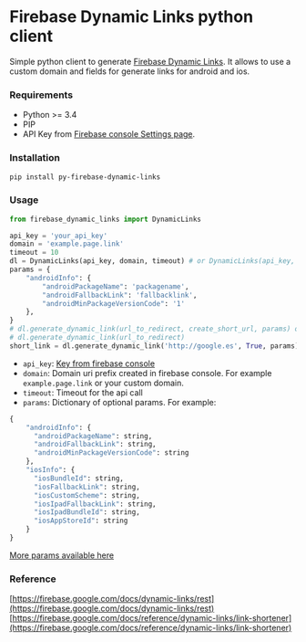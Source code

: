 # Firebase Dynamic Links python client

Simple python client to generate [Firebase Dynamic Links](https://firebase.google.com/docs/dynamic-links/). It allows to 
use a custom domain and fields for generate links for android and ios.


### Requirements

* Python >= 3.4
* PIP
* API Key from [Firebase console Settings page](https://console.firebase.google.com/project/_/settings/general/).


### Installation
```bash
pip install py-firebase-dynamic-links
```

### Usage
```python
from firebase_dynamic_links import DynamicLinks

api_key = 'your_api_key'
domain = 'example.page.link'
timeout = 10
dl = DynamicLinks(api_key, domain, timeout) # or DynamicLinks(api_key, domain)
params = {
    "androidInfo": {
        "androidPackageName": 'packagename',
        "androidFallbackLink": 'fallbacklink',
        "androidMinPackageVersionCode": '1'
    },
}
# dl.generate_dynamic_link(url_to_redirect, create_short_url, params) or
# dl.generate_dynamic_link(url_to_redirect)
short_link = dl.generate_dynamic_link('http://google.es', True, params) #https://example.page.link/h77c
```
* `api_key`: [Key from firebase console](https://console.firebase.google.com/project/_/settings/general/)
* `domain`: Domain uri prefix created in firebase console. For example `example.page.link` or your custom domain.
* `timeout`: Timeout for the api call
* `params`: Dictionary of optional params. For example:
```python
{
    "androidInfo": {
      "androidPackageName": string,
      "androidFallbackLink": string,
      "androidMinPackageVersionCode": string
    },
    "iosInfo": {
      "iosBundleId": string,
      "iosFallbackLink": string,
      "iosCustomScheme": string,
      "iosIpadFallbackLink": string,
      "iosIpadBundleId": string,
      "iosAppStoreId": string
    }
}
```
[More params available here](https://firebase.google.com/docs/reference/dynamic-links/link-shortener)


### Reference
[https://firebase.google.com/docs/dynamic-links/rest](https://firebase.google.com/docs/dynamic-links/rest)  
[https://firebase.google.com/docs/reference/dynamic-links/link-shortener](https://firebase.google.com/docs/reference/dynamic-links/link-shortener)